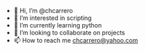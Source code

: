 - 👋 Hi, I’m @chcarrero
- 👀 I’m interested in scripting 
- 🌱 I’m currently learning python
- 💞️ I’m looking to collaborate on projects
- 📫 How to reach me chcarrero@yahoo.com

<!---
chcarrero/chcarrero is a ✨ special ✨ repository because its `README.md` (this file) appears on your GitHub profile.
You can click the Preview link to take a look at your changes.
--->
